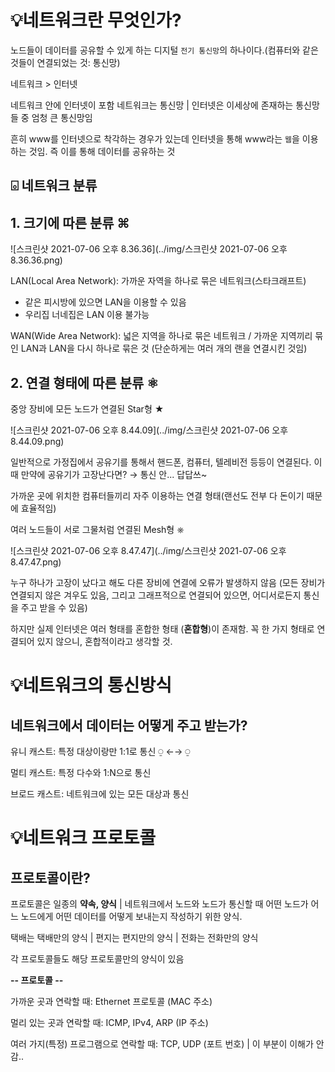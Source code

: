 # 💡네트워크란 무엇인가?

노드들이 데이터를 공유할 수 있게 하는 디지털 `전기 통신망`의 하나이다.(컴퓨터와 같은 것들이 연결되었는 것: 통신망) 

네트워크 > 인터넷

네트워크 안에 인터넷이 포함 네트워크는 통신망 | 인터넷은 이세상에 존재하는 통신망들 중 엄청 큰 통신망임

흔히 www를 인터넷으로 착각하는 경우가 있는데 인터넷을 통해 www라는 `웹`을 이용하는 것임. 즉 이를 통해 데이터를 공유하는 것

## ⌻ 네트워크 분류

## 1. 크기에 따른 분류 ⌘

![스크린샷 2021-07-06 오후 8.36.36](../img/스크린샷 2021-07-06 오후 8.36.36.png)

LAN(Local Area Network): 가까운 자역을 하나로 묶은 네트워크(스타크래프트)

- 같은 피시방에 있으면 LAN을 이용할 수 있음
- 우리집 너네집은 LAN 이용 불가능

WAN(Wide Area Network): 넓은 지역을 하나로 묶은 네트워크 / 가까운 지역끼리 묶인 LAN과 LAN을 다시 하나로 묶은 것 (단순하게는 여러 개의 랜을 연결시킨 것임)

## 2. 연결 형태에 따른 분류 ⚛︎

중앙 장비에 모든 노드가 연결된 Star형 ★

![스크린샷 2021-07-06 오후 8.44.09](../img/스크린샷 2021-07-06 오후 8.44.09.png)

일반적으로 가정집에서 공유기를 통해서 핸드폰, 컴퓨터, 텔레비전 등등이 연결된다. 이 때 만약에 공유기가 고장난다면? → 통신 안... 답답쓰~

가까운 곳에 위치한 컴퓨터들끼리 자주 이용하는 연결 형태(랜선도 전부 다 돈이기 때문에 효율적임)

여러 노드들이 서로 그물처럼 연결된 Mesh형 ⎈

![스크린샷 2021-07-06 오후 8.47.47](../img/스크린샷 2021-07-06 오후 8.47.47.png)

누구 하나가 고장이 났다고 해도 다른 장비에 연결에 오류가 발생하지 않음 (모든 장비가 연결되지 않은 겨우도 있음, 그리고 그래프적으로 연결되어 있으면, 어디서로든지 통신을 주고 받을 수 있음)

하지만 실제 인터넷은 여러 형태를 혼합한 형태 (**혼합형**)이 존재함. 꼭 한 가지 형태로 연결되어 있지 않으니, 혼합적이라고 생각할 것.

# 💡네트워크의 통신방식

## 네트워크에서 데이터는 어떻게 주고 받는가?

유니 캐스트: 특정 대상이랑만 1:1로 통신  ⍜  ←→  ⍜

멀티 캐스트: 특정 다수와 1:N으로 통신

브로드 캐스트: 네트워크에 있는 모든 대상과 통신

# 💡네트워크 프로토콜

## 프로토콜이란?

프로토콜은 일종의 **약속, 양식** | 네트워크에서 노드와 노드가 통신할 때 어떤 노드가 어느 노드에게 어떤 데이터를 어떻게 보내는지 작성하기 위한 양식.

택배는 택배만의 양식 | 편지는 편지만의 양식 | 전화는 전화만의 양식

각 프로토콜들도 해당 프로토콜만의 양식이 있음

**-- 프로토콜 --**

가까운 곳과 연락할 때: Ethernet 프로토콜 (MAC 주소) 

멀리 있는 곳과 연락할 때: ICMP, IPv4, ARP (IP 주소)

여러 가지(특정) 프로그램으로 연락할 때: TCP, UDP (포트 번호) | 이 부분이 이해가 안 감..



